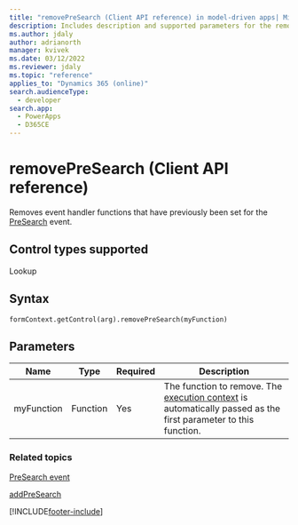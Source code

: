 ```yaml
---
title: "removePreSearch (Client API reference) in model-driven apps| MicrosoftDocs"
description: Includes description and supported parameters for the removePreSearch method.
ms.author: jdaly
author: adrianorth
manager: kvivek
ms.date: 03/12/2022
ms.reviewer: jdaly
ms.topic: "reference"
applies_to: "Dynamics 365 (online)"
search.audienceType: 
  - developer
search.app: 
  - PowerApps
  - D365CE
---
```

# removePreSearch (Client API reference)



Removes event handler functions that have previously been set for the [PreSearch](../events/PreSearch.md) event.

## Control types supported

Lookup

## Syntax

`formContext.getControl(arg).removePreSearch(myFunction)`

## Parameters

|Name | Type | Required | Description|
|--|--|--|--|
|myFunction |Function |Yes| The function to remove. The [execution context](../../clientapi-execution-context.md) is automatically passed as the first parameter to this function.|

### Related topics

[PreSearch event](../events/PreSearch.md)

[addPreSearch](addPreSearch.md) 




[!INCLUDE[footer-include](../../../../../includes/footer-banner.md)]